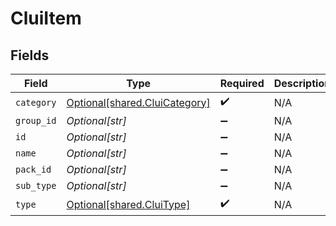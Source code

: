 # CluiItem


## Fields

| Field                                                                    | Type                                                                     | Required                                                                 | Description                                                              |
| ------------------------------------------------------------------------ | ------------------------------------------------------------------------ | ------------------------------------------------------------------------ | ------------------------------------------------------------------------ |
| `category`                                                               | [Optional[shared.CluiCategory]](undefined/models/shared/cluicategory.md) | :heavy_check_mark:                                                       | N/A                                                                      |
| `group_id`                                                               | *Optional[str]*                                                          | :heavy_minus_sign:                                                       | N/A                                                                      |
| `id`                                                                     | *Optional[str]*                                                          | :heavy_minus_sign:                                                       | N/A                                                                      |
| `name`                                                                   | *Optional[str]*                                                          | :heavy_minus_sign:                                                       | N/A                                                                      |
| `pack_id`                                                                | *Optional[str]*                                                          | :heavy_minus_sign:                                                       | N/A                                                                      |
| `sub_type`                                                               | *Optional[str]*                                                          | :heavy_minus_sign:                                                       | N/A                                                                      |
| `type`                                                                   | [Optional[shared.CluiType]](undefined/models/shared/cluitype.md)         | :heavy_check_mark:                                                       | N/A                                                                      |